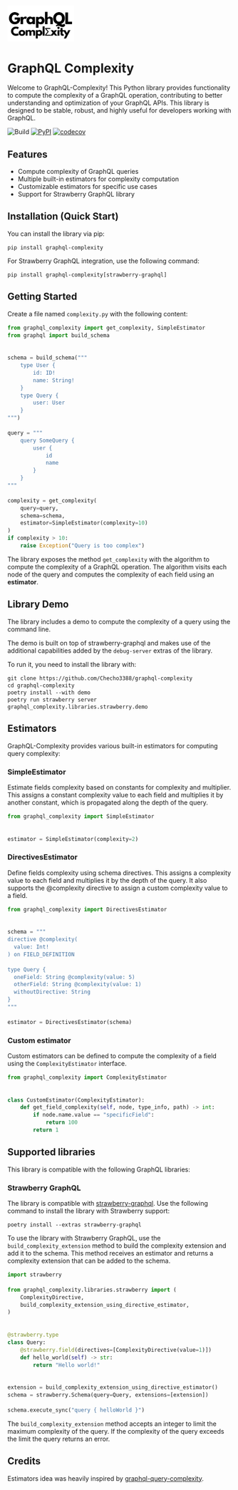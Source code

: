 <img src="https://github.com/Checho3388/graphql-complexity/raw/main/.github/logo.png" width="150">

# GraphQL Complexity

Welcome to GraphQL-Complexity! This Python library provides functionality to compute the complexity of a GraphQL operation, contributing to better understanding and optimization of your GraphQL APIs. This library is designed to be stable, robust, and highly useful for developers working with GraphQL.

![Build](https://github.com/Checho3388/graphql-complexity/actions/workflows/python-build.yml/badge.svg)
[![PyPI](https://img.shields.io/pypi/v/graphql-complexity?label=pypi%20package)](https://pypi.org/project/graphql-complexity/)
[![codecov](https://codecov.io/gh/Checho3388/graphql-complexity/graph/badge.svg?token=4LH7AVN119)](https://codecov.io/gh/Checho3388/graphql-complexity)

## Features
- Compute complexity of GraphQL queries
- Multiple built-in estimators for complexity computation
- Customizable estimators for specific use cases
- Support for Strawberry GraphQL library


## Installation (Quick Start)

You can install the library via pip:

```shell
pip install graphql-complexity
```

For Strawberry GraphQL integration, use the following command:

```shell
pip install graphql-complexity[strawberry-graphql]
```

## Getting Started
Create a file named `complexity.py` with the following content:
```python
from graphql_complexity import get_complexity, SimpleEstimator
from graphql import build_schema


schema = build_schema("""
    type User {
        id: ID!
        name: String!
    }
    type Query {
        user: User
    }
""")

query = """
    query SomeQuery {
        user {
            id
            name
        }
    }
"""

complexity = get_complexity(
    query=query, 
    schema=schema,
    estimator=SimpleEstimator(complexity=10)
)
if complexity > 10:
    raise Exception("Query is too complex")
```

The library exposes the method `get_complexity` with the algorithm to compute the complexity of a GraphQL operation. 
The algorithm visits each node of the query and computes the complexity of each field using an **estimator**.

## Library Demo
The library includes a demo to compute the complexity of a query using the command line.

The demo is built on top of strawberry-graphql and makes use of the additional capabilities added
by the `debug-server` extras of the library.

To run it, you need to install the library with:
```shell
git clone https://github.com/Checho3388/graphql-complexity
cd graphql-complexity
poetry install --with demo
poetry run strawberry server graphql_complexity.libraries.strawberry.demo
```


## Estimators

GraphQL-Complexity provides various built-in estimators for computing query complexity:

### SimpleEstimator
Estimate fields complexity based on constants for complexity and multiplier. This assigns a constant 
complexity value to each field and multiplies it by another constant, which is propagated along the depth of the query.

```python
from graphql_complexity import SimpleEstimator


estimator = SimpleEstimator(complexity=2)
```

### DirectivesEstimator

Define fields complexity using schema directives. This assigns a complexity value to each field and multiplies it 
by the depth of the query. It also supports the @complexity directive to assign a custom complexity value to a field.

```python
from graphql_complexity import DirectivesEstimator


schema = """
directive @complexity(
  value: Int!
) on FIELD_DEFINITION

type Query {
  oneField: String @complexity(value: 5)
  otherField: String @complexity(value: 1)
  withoutDirective: String
}
"""

estimator = DirectivesEstimator(schema)
```

### Custom estimator
Custom estimators can be defined to compute the complexity of a field using the `ComplexityEstimator` interface.

```python
from graphql_complexity import ComplexityEstimator


class CustomEstimator(ComplexityEstimator):
    def get_field_complexity(self, node, type_info, path) -> int:
        if node.name.value == "specificField":
            return 100
        return 1
```


## Supported libraries
This library is compatible with the following GraphQL libraries:

### Strawberry GraphQL

The library is compatible with [strawberry-graphql](https://pypi.org/project/strawberry-graphql/). 
Use the following command to install the library with Strawberry support:

```shell
poetry install --extras strawberry-graphql
```

To use the library with Strawberry GraphQL, use the `build_complexity_extension` method to build the complexity 
extension and add it to the schema. This method receives an estimator and returns a complexity extension that can be added to the schema.

```python
import strawberry

from graphql_complexity.libraries.strawberry import (
    ComplexityDirective,
    build_complexity_extension_using_directive_estimator,
)


@strawberry.type
class Query:
    @strawberry.field(directives=[ComplexityDirective(value=1)])
    def hello_world(self) -> str:
        return "Hello world!"


extension = build_complexity_extension_using_directive_estimator()
schema = strawberry.Schema(query=Query, extensions=[extension])

schema.execute_sync("query { helloWorld }")
```

The `build_complexity_extension` method accepts an integer to limit the maximum complexity of the query. If the complexity
of the query exceeds the limit the query returns an error.


## Credits

Estimators idea was heavily inspired by [graphql-query-complexity](https://github.com/slicknode/graphql-query-complexity).
